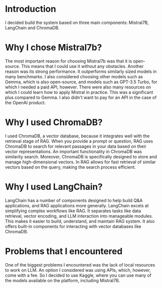 # Introduction
I decided build the system based on three main components: Mistral7B, LangChain and ChromaDB.

# Why I chose Mistral7b?
The most important reason for choosing Mistral7b was that it is open-source. This means that I could use it without any obstacles. Another reason was its strong performance. It outperforms similarly sized models in many benchmarks. I also considered choosing other models such as Gemma, which is also open-source, and models such as GPT-3.5 Turbo, for which I needed a paid API, however. There were also many resources on which I could learn how to apply Mistral in practice. This was a significant plus compared to Gemma. I also didn't want to pay for an API in the case of the OpenAI product.

# Why I used ChromaDB?
I used ChromaDB, a vector database, because it integrates well with the retrieval stage of RAG. When you provide a prompt or question, RAG uses ChromaDB to search for relevant passages in your data based on their vector representations. An important functionality in ChromaDB was similarity search. Moreover, ChromaDB is specifically designed to store and manage high-dimensional vectors. In RAG allows for fast retrieval of similar vectors based on the query, making the search process efficient.

# Why I used LangChain?
LangChain has a number of components designed to help build Q&A applications, and RAG applications more generally. LangChain excels at simplifying complex workflows like RAG. It separates tasks like data retrieval, vector encoding, and LLM interaction into manageable modules. This makes it easier to build, understand, and maintain RAG system. It also offers built-in components for interacting with vector databases like ChromaDB.

# Problems that I encountered
One of the biggest problems I encountered was the lack of local resources to work on LLM. An option I considered was using APIs, which, however, come with a fee. So I decided to use Kaggle, where you can use many of the models available on the platform, including Mistral7B.

